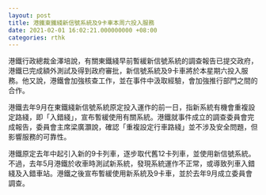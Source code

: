 ```yaml
---
layout: post
title: 港鐵東鐵綫新信號系統及9卡車本周六投入服務
date: 2021-02-01 16:02:21.000000000 +08:00
categories: rthk
---
```


港鐵行政總裁金澤培說，有關東鐵綫早前暫緩新信號系統的調查報告已提交政府，港鐵已完成額外測試及得到政府審批，新信號系統及9卡車將於本星期六投入服務。他又說，港鐵會加強核查工作，並在事件中汲取經驗，會加強推行部門之間的合作。

港鐵去年9月在東鐵綫新信號系統原定投入運作的前一日，指新系統有機會重複設定路綫，即「入錯綫」，宣布暫緩使用有關系統。港鐵就事件成立的調查委員會完成報告，委員會主席梁廣灝說，確認「重複設定行車路綫」並不涉及安全問題，但影響服務的可靠性。

港鐵原定去年中起引入新的9卡列車，逐步取代舊12卡列車，並使用新信號系統。不過，去年5月港鐵於收車時測試新系統，發現系統運作不正常，或導致列車入錯綫及入錯車站。港鐵之後宣布暫緩使用新系統及9卡車，並於去年9月成立委員會調查。
